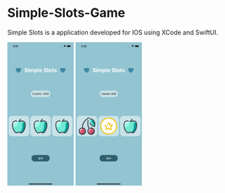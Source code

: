 # Simple-Slots-Game

Simple Slots is a application developed for IOS using XCode and SwiftUI.

<div class="border d-flex">
  <img src="./Images/Example1.png"  width="30%" height="30%">
  <img src="./Images/Example2.png"  width="30%" height="30%">
</div>
